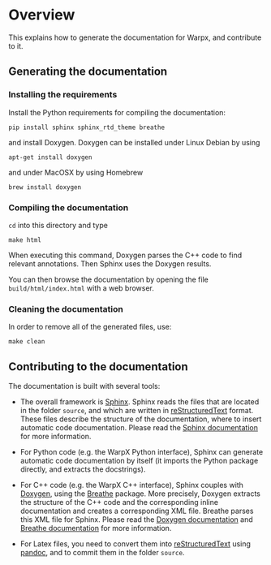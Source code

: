 # Overview

This explains how to generate the documentation for Warpx, and contribute to it.

## Generating the documentation

### Installing the requirements

Install the Python requirements for compiling the documentation:
```
pip install sphinx sphinx_rtd_theme breathe
```
and install Doxygen. Doxygen can be installed under Linux Debian by using
```
apt-get install doxygen
```
and under MacOSX by using Homebrew
```
brew install doxygen
```

### Compiling the documentation

`cd` into this directory and type
```
make html
```

When executing this command, Doxygen parses the C++ code to find relevant annotations. Then Sphinx uses the Doxygen results.

You can then browse the documentation by opening the file `build/html/index.html` with a web browser.

### Cleaning the documentation

In order to remove all of the generated files, use:
```
make clean
```

## Contributing to the documentation

The documentation is built with several tools:

- The overall framework is [Sphinx](http://www.sphinx-doc.org/en/stable/intro.html). Sphinx reads the files that are located in the folder `source`, and which are written in [reStructuredText](http://docutils.sourceforge.net/rst.html) format. These files describe the structure of the documentation, where to insert automatic code documentation. Please read the [Sphinx documentation](http://www.sphinx-doc.org/en/stable/intro.html) for more information.

- For Python code (e.g. the WarpX Python interface), Sphinx can generate automatic code documentation by itself (it imports the Python package directly, and extracts the docstrings).

- For C++ code (e.g. the WarpX C++ interface), Sphinx couples with [Doxygen](http://www.stack.nl/~dimitri/doxygen/), using the [Breathe](https://breathe.readthedocs.io/en/latest/) package. More precisely, Doxygen extracts the structure of the C++ code and the corresponding inline documentation and creates a corresponding XML file. Breathe parses this XML file for Sphinx. Please read the [Doxygen documentation](http://www.stack.nl/~dimitri/doxygen/manual/index.html) and [Breathe documentation](https://breathe.readthedocs.io/en/latest/) for more information.

- For Latex files, you need to convert them into [reStructuredText](http://docutils.sourceforge.net/rst.html) using [pandoc](http://pandoc.org/), and to commit them in the folder `source`.
